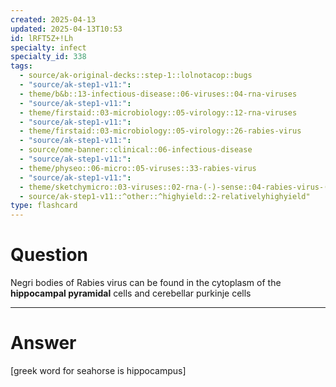 ```yaml
---
created: 2025-04-13
updated: 2025-04-13T10:53
id: lRFT5Z+!Lh
specialty: infect
specialty_id: 338
tags:
  - source/ak-original-decks::step-1::lolnotacop::bugs
  - "source/ak-step1-v11:": 
  - theme/b&b::13-infectious-disease::06-viruses::04-rna-viruses
  - "source/ak-step1-v11:": 
  - theme/firstaid::03-microbiology::05-virology::12-rna-viruses
  - "source/ak-step1-v11:": 
  - theme/firstaid::03-microbiology::05-virology::26-rabies-virus
  - "source/ak-step1-v11:": 
  - source/ome-banner::clinical::06-infectious-disease
  - "source/ak-step1-v11:": 
  - theme/physeo::06-micro::05-viruses::33-rabies-virus
  - "source/ak-step1-v11:": 
  - theme/sketchymicro::03-viruses::02-rna-(-)-sense::04-rabies-virus-(rhabdoviridae)
  - source/ak-step1-v11::^other::^highyield::2-relativelyhighyield"
type: flashcard
---
```


# Question
Negri bodies of Rabies virus can be found in the cytoplasm of the **hippocampal pyramidal** cells and cerebellar purkinje cells

---

# Answer
[greek word for seahorse is hippocampus]